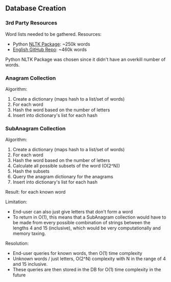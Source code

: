 ## Database Creation

### 3rd Party Resources

Word lists needed to be gathered. Resources:

- Python [NLTK Package](https://www.nltk.org/): ~250k words
- [English GitHub Repo](https://github.com/dwyl/english-words): ~460k words

Python NLTK Package was chosen since it didn't have an overkill number of words.

### Anagram Collection

Algorithm:

1. Create a dictionary (maps hash to a list/set of words)
2. For each word
3. Hash the word based on the number of letters
4. Insert into dictionary's list for each hash

### SubAnagram Collection

Algorithm:

1. Create a dictionary (maps hash to a list/set of words)
2. For each word
3. Hash the word based on the number of letters
4. Calculate all possible subsets of the word (O(2^N))
5. Hash the subsets
6. Query the anagram dictionary for the anagrams
7. Insert into dictionary's list for each hash

Result: for each known word

Limitation:

- End-user can also just give letters that don't form a word
- To return in O(1), this means that a SubAnagram collection would have to be made from every possible combination of
  strings
  between the lengths 4 and 15 (inclusive), which would be very computationally and memory taxing.

Resolution:

- End-user queries for known words, then O(1) time complexity
- Unknown words / just letters, O(2^N) complexity with N in the range of 4 and 15
  inclusive.
- These queries are then stored in the DB for O(1) time complexity in the future


